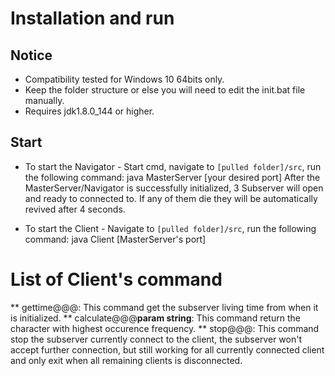 # Installation and run
## Notice
* Compatibility tested for Windows 10 64bits only.
* Keep the folder structure or else you will need to edit the init.bat file manually.
* Requires jdk1.8.0_144 or higher.
## Start
* To start the Navigator - Start cmd, navigate to ``[pulled folder]/src``, run the following command:
	java MasterServer [your desired port]
After the MasterServer/Navigator is successfully initialized, 3 Subserver will open and ready to connected to. If any of them die they will be automatically revived after 4 seconds.
	
* To start the Client - Navigate to ``[pulled folder]/src``, run the following command:
	java Client [MasterServer's port]
	
# List of Client's command
** gettime@@@: This command get the subserver living time from when it is initialized.
** calculate@@@__param string__: This command return the character with highest occurence frequency.
** stop@@@: This command stop the subserver currently connect to the client, the subserver won't accept further connection, but still working for all currently connected client and only exit when all remaining clients is disconnected.
